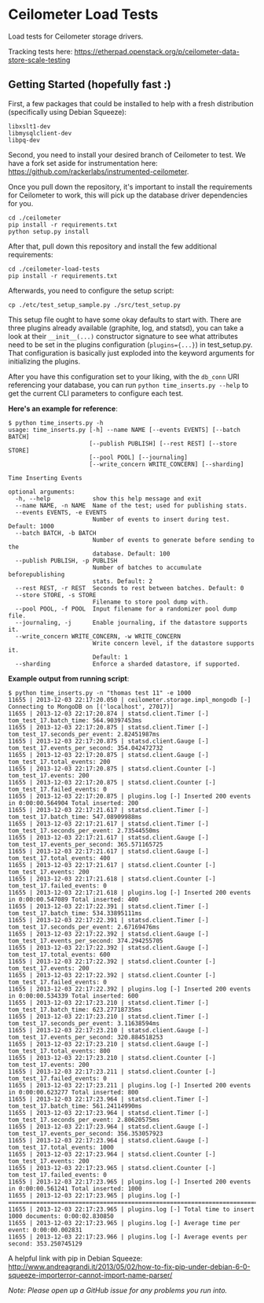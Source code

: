 Ceilometer Load Tests
=====================

Load tests for Ceilometer storage drivers.

Tracking tests here: https://etherpad.openstack.org/p/ceilometer-data-store-scale-testing

Getting Started (hopefully fast :)
----------------

First, a few packages that could be installed to help with a fresh distribution (specifically using Debian Squeeze):

```
libxslt1-dev
libmysqlclient-dev
libpq-dev
```

Second, you need to install your desired branch of Ceilometer to test. We have a fork set aside for instrumentation here: https://github.com/rackerlabs/instrumented-ceilometer.

Once you pull down the repository, it's important to install the requirements for Ceilometer to work, this will pick up the database driver dependencies for you.

```
cd ./ceilometer
pip install -r requirements.txt
python setup.py install
```

After that, pull down this repository and install the few additional requirements:

```
cd ./ceilometer-load-tests
pip install -r requirements.txt
```

Afterwards, you need to configure the setup script:

```
cp ./etc/test_setup_sample.py ./src/test_setup.py
```

This setup file ought to have some okay defaults to start with. There are three plugins already available (graphite, log, and statsd), you can take a look at their ```__init__(...)``` constructor signature to see what attributes need to be set in the plugins configuration (```plugins={...}```) in test_setup.py. That configuration is basically just exploded into the keyword arguments for initializing the plugins.

After you have this configuration set to your liking, with the ```db_conn``` URI referencing your database, you can run ```python time_inserts.py --help``` to get the current CLI parameters to configure each test.


**Here's an example for reference**:
```
$ python time_inserts.py -h
usage: time_inserts.py [-h] --name NAME [--events EVENTS] [--batch BATCH]
                       [--publish PUBLISH] [--rest REST] [--store STORE]
                       [--pool POOL] [--journaling]
                       [--write_concern WRITE_CONCERN] [--sharding]

Time Inserting Events

optional arguments:
  -h, --help            show this help message and exit
  --name NAME, -n NAME  Name of the test; used for publishing stats.
  --events EVENTS, -e EVENTS
                        Number of events to insert during test. Default: 1000
  --batch BATCH, -b BATCH
                        Number of events to generate before sending to the
                        database. Default: 100
  --publish PUBLISH, -p PUBLISH
                        Number of batches to accumulate beforepublishing
                        stats. Default: 2
  --rest REST, -r REST  Seconds to rest between batches. Default: 0
  --store STORE, -s STORE
                        Filename to store pool dump with.
  --pool POOL, -f POOL  Input filename for a randomizer pool dump file.
  --journaling, -j      Enable journaling, if the datastore supports it.
  --write_concern WRITE_CONCERN, -w WRITE_CONCERN
                        Write concern level, if the datastore supports it.
                        Default: 1
  --sharding            Enforce a sharded datastore, if supported.
```

**Example output from running script**:
```
$ python time_inserts.py -n "thomas test 11" -e 1000
11655 | 2013-12-03 22:17:20.050 | ceilometer.storage.impl_mongodb [-] Connecting to MongoDB on [('localhost', 27017)]
11655 | 2013-12-03 22:17:20.874 | statsd.client.Timer [-] tom_test_17.batch_time: 564.90397453ms
11655 | 2013-12-03 22:17:20.875 | statsd.client.Timer [-] tom_test_17.seconds_per_event: 2.82451987ms
11655 | 2013-12-03 22:17:20.875 | statsd.client.Gauge [-] tom_test_17.events_per_second: 354.042472732
11655 | 2013-12-03 22:17:20.875 | statsd.client.Gauge [-] tom_test_17.total_events: 200
11655 | 2013-12-03 22:17:20.875 | statsd.client.Counter [-] tom_test_17.events: 200
11655 | 2013-12-03 22:17:20.875 | statsd.client.Counter [-] tom_test_17.failed_events: 0
11655 | 2013-12-03 22:17:20.875 | plugins.log [-] Inserted 200 events in 0:00:00.564904	Total inserted: 200
11655 | 2013-12-03 22:17:21.617 | statsd.client.Timer [-] tom_test_17.batch_time: 547.08909988ms
11655 | 2013-12-03 22:17:21.617 | statsd.client.Timer [-] tom_test_17.seconds_per_event: 2.73544550ms
11655 | 2013-12-03 22:17:21.617 | statsd.client.Gauge [-] tom_test_17.events_per_second: 365.571165725
11655 | 2013-12-03 22:17:21.617 | statsd.client.Gauge [-] tom_test_17.total_events: 400
11655 | 2013-12-03 22:17:21.617 | statsd.client.Counter [-] tom_test_17.events: 200
11655 | 2013-12-03 22:17:21.618 | statsd.client.Counter [-] tom_test_17.failed_events: 0
11655 | 2013-12-03 22:17:21.618 | plugins.log [-] Inserted 200 events in 0:00:00.547089	Total inserted: 400
11655 | 2013-12-03 22:17:22.391 | statsd.client.Timer [-] tom_test_17.batch_time: 534.33895111ms
11655 | 2013-12-03 22:17:22.391 | statsd.client.Timer [-] tom_test_17.seconds_per_event: 2.67169476ms
11655 | 2013-12-03 22:17:22.392 | statsd.client.Gauge [-] tom_test_17.events_per_second: 374.294255705
11655 | 2013-12-03 22:17:22.392 | statsd.client.Gauge [-] tom_test_17.total_events: 600
11655 | 2013-12-03 22:17:22.392 | statsd.client.Counter [-] tom_test_17.events: 200
11655 | 2013-12-03 22:17:22.392 | statsd.client.Counter [-] tom_test_17.failed_events: 0
11655 | 2013-12-03 22:17:22.392 | plugins.log [-] Inserted 200 events in 0:00:00.534339	Total inserted: 600
11655 | 2013-12-03 22:17:23.210 | statsd.client.Timer [-] tom_test_17.batch_time: 623.27718735ms
11655 | 2013-12-03 22:17:23.210 | statsd.client.Timer [-] tom_test_17.seconds_per_event: 3.11638594ms
11655 | 2013-12-03 22:17:23.210 | statsd.client.Gauge [-] tom_test_17.events_per_second: 320.884518253
11655 | 2013-12-03 22:17:23.210 | statsd.client.Gauge [-] tom_test_17.total_events: 800
11655 | 2013-12-03 22:17:23.210 | statsd.client.Counter [-] tom_test_17.events: 200
11655 | 2013-12-03 22:17:23.211 | statsd.client.Counter [-] tom_test_17.failed_events: 0
11655 | 2013-12-03 22:17:23.211 | plugins.log [-] Inserted 200 events in 0:00:00.623277	Total inserted: 800
11655 | 2013-12-03 22:17:23.964 | statsd.client.Timer [-] tom_test_17.batch_time: 561.24114990ms
11655 | 2013-12-03 22:17:23.964 | statsd.client.Timer [-] tom_test_17.seconds_per_event: 2.80620575ms
11655 | 2013-12-03 22:17:23.964 | statsd.client.Gauge [-] tom_test_17.events_per_second: 356.353057923
11655 | 2013-12-03 22:17:23.964 | statsd.client.Gauge [-] tom_test_17.total_events: 1000
11655 | 2013-12-03 22:17:23.964 | statsd.client.Counter [-] tom_test_17.events: 200
11655 | 2013-12-03 22:17:23.965 | statsd.client.Counter [-] tom_test_17.failed_events: 0
11655 | 2013-12-03 22:17:23.965 | plugins.log [-] Inserted 200 events in 0:00:00.561241	Total inserted: 1000
11655 | 2013-12-03 22:17:23.965 | plugins.log [-] ===========================================================================
11655 | 2013-12-03 22:17:23.965 | plugins.log [-] Total time to insert 1000 documents: 0:00:02.830850
11655 | 2013-12-03 22:17:23.965 | plugins.log [-] Average time per event: 0:00:00.002831
11655 | 2013-12-03 22:17:23.966 | plugins.log [-] Average events per second: 353.250745129
```

A helpful link with pip in Debian Squeeze: http://www.andreagrandi.it/2013/05/02/how-to-fix-pip-under-debian-6-0-squeeze-importerror-cannot-import-name-parser/

*Note: Please open up a GitHub issue for any problems you run into.*
